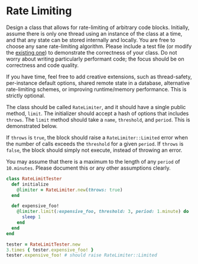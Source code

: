 # Rate Limiting

Design a class that allows for rate-limiting of arbitrary code blocks. Initially, assume there is only one thread using an instance of the class at a time, and that any state can be stored internally and locally. You are free to choose any sane rate-limiting algorithm. Please include a test file (or modify the [existing one](template/rate_limiting/test_rate_limiter.rb)) to demonstrate the correctness of your class. Do not worry about writing particularly performant code; the focus should be on correctness and code quality.

If you have time, feel free to add creative extensions, such as thread-safety, per-instance default options, shared remote state in a database, alternative rate-limiting schemes, or improving runtime/memory performance. This is strictly optional.

The class should be called `RateLimiter`, and it should have a single public method, `limit`. The initializer should accept a hash of options that includes `throws`. The `limit` method should take a `name`, `threshold`, and `period`. This is demonstrated below.

If `throws` is `true`, the block should raise a `RateLimiter::Limited` error when the number of calls exceeds the `threshold` for a given `period`. If `throws` is `false`, the block should simply not execute, instead of throwing an error.

You may assume that there is a maximum to the length of any `period` of `10.minutes`. Please document this or any other assumptions clearly.

```ruby
class RateLimitTester
  def initialize
    @limiter = RateLimiter.new(throws: true)
  end

  def expensive_foo!
    @limiter.limit(:expensive_foo, threshold: 3, period: 1.minute) do
      sleep 1
    end
  end
end

tester = RateLimitTester.new
3.times { tester.expensive_foo! }
tester.expensive_foo! # should raise RateLimiter::Limited
```
